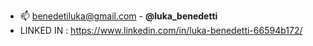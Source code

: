 - 📫 benedetiluka@gmail.com - <strong>@luka_benedetti</strong>
- LINKED IN : https://www.linkedin.com/in/luka-benedetti-66594b172/
